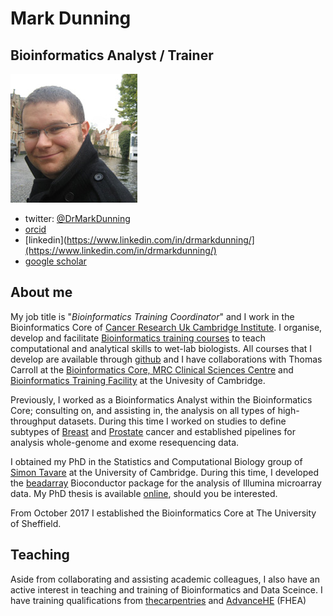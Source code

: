 # Mark Dunning
## Bioinformatics Analyst / Trainer

![](images/Mark-Dunning.jpg)

- twitter: [@DrMarkDunning](https://twitter.com/DrMarkDunning)
- [orcid](https://orcid.org/0000-0002-8853-9435)
- [linkedin](https://www.linkedin.com/in/drmarkdunning/](https://www.linkedin.com/in/drmarkdunning/)
- [google scholar](https://scholar.google.com/citations?user=Dbx6pGUAAAAJ&hl=en)

## About me

My job title is "*Bioinformatics Training Coordinator*" and I work in the Bioinformatics Core of [Cancer Research Uk Cambridge Institute](http://www.cruk.cam.ac.uk/). I organise, develop and facilitate [Bioinformatics training courses](http://www.cruk.cam.ac.uk/core-facilities/bioinformatics-core/training) to teach computational and analytical skills to wet-lab biologists. All courses that I develop are available through [github](https://github.com/bioinformatics-core-shared-training) and I have collaborations with Thomas Carroll at the [Bioinformatics Core, MRC Clinical Sciences Centre](http://mrccsc.github.io/) and [Bioinformatics Training Facility](http://bioinfotraining.bio.cam.ac.uk/about) at the Univesity of Cambridge. 

Previously, I worked as a Bioinformatics Analyst within the Bioinformatics Core; consulting on, and assisting in, the analysis on all types of high-throughput datasets. During this time I worked on studies to define subtypes of [Breast](http://www.nature.com/nature/journal/v486/n7403/full/nature10983.html) and [Prostate](http://www.sciencedirect.com/science/article/pii/S2352396415300712) cancer and established pipelines for analysis whole-genome and exome resequencing data.

I obtained my PhD in the Statistics and Computational Biology group of [Simon Tavare](http://www.compbio.group.cam.ac.uk/) at the University of Cambridge. During this time, I developed the [beadarray](http://www.bioconductor.org/packages/release/bioc/html/beadarray.html) Bioconductor package for the analysis of Illumina microarray data. My PhD thesis is available [online](https://www.repository.cam.ac.uk/handle/1810/218542), should you be interested.

From October 2017 I established the Bioinformatics Core at The University of Sheffield. 

## Teaching

Aside from collaborating and assisting academic colleagues, I also have an active interest in teaching and training of Bioinformatics and Data Sceince. I have training qualifications from [thecarpentries](https://carpentries.org/) and [AdvanceHE](https://advance-he.ac.uk/) (FHEA)
